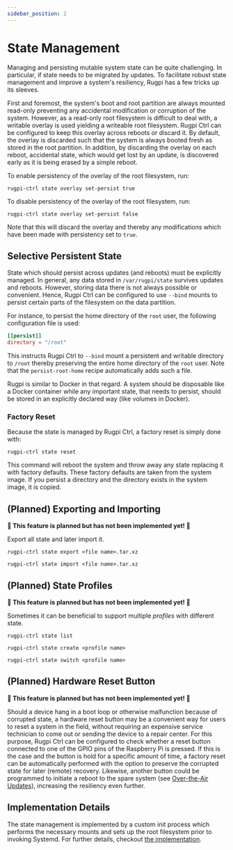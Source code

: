 ```yaml
---
sidebar_position: 2
---
```


# State Management

Managing and persisting mutable system state can be quite challenging.
In particular, if state needs to be migrated by updates.
To facilitate robust state management and improve a system's resiliency, Rugpi has a few tricks up its sleeves.

First and foremost, the system's boot and root partition are always mounted read-only preventing any accidental modification or corruption of the system.
However, as a read-only root filesystem is difficult to deal with, a writable overlay is used yielding a writeable root filesystem.
Rugpi Ctrl can be configured to keep this overlay across reboots or discard it.
By default, the overlay is discarded such that the system is always booted fresh as stored in the root partition.
In addition, by discarding the overlay on each reboot, accidental state, which would get lost by an update, is discovered early as it is being erased by a simple reboot.

To enable persistency of the overlay of the root filesystem, run:

```shell
rugpi-ctrl state overlay set-persist true
```

To disable persistency of the overlay of the root filesystem, run:

```shell
rugpi-ctrl state overlay set-persist false
```

Note that this will discard the overlay and thereby any modifications which have been made with persistency set to `true`.

## Selective Persistent State

State which should persist across updates (and reboots) must be explicitly managed.
In general, any data stored in `/var/rugpi/state` survives updates and reboots.
However, storing data there is not always possible or convenient.
Hence, Rugpi Ctrl can be configured to use `--bind` mounts to persist certain parts of the filesystem on the data partition.

For instance, to persist the home directory of the `root` user, the following configuration file is used:

```toml title="/etc/rugpi/state/root-home.toml"
[[persist]]
directory = "/root"
```

This instructs Rugpi Ctrl to `--bind` mount a persistent and writable directory to `/root` thereby preserving the entire home directory of the `root` user.
Note that the `persist-root-home` recipe automatically adds such a file.

Rugpi is similar to Docker in that regard.
A system should be disposable like a Docker container while any important state, that needs to persist, should be stored in an explicitly declared way (like volumes in Docker).

### Factory Reset

Because the state is managed by Rugpi Ctrl, a factory reset is simply done with:

```shell
rugpi-ctrl state reset
```

This command will reboot the system and throw away any state replacing it with factory defaults.
These factory defaults are taken from the system image.
If you persist a directory and the directory exists in the system image, it is copied.

## (Planned) Exporting and Importing

**🚧 This feature is planned but has not been implemented yet! 🚧**

Export all state and later import it.

```shell
rugpi-ctrl state export <file name>.tar.xz
```

```shell
rugpi-ctrl state import <file name>.tar.xz
```

## (Planned) State Profiles

**🚧 This feature is planned but has not been implemented yet! 🚧**

Sometimes it can be beneficial to support multiple _profiles_ with different state.

```shell
rugpi-ctrl state list
```

```shell
rugpi-ctrl state create <profile name>
```

```shell
rugpi-ctrl state switch <profile name>
```

## (Planned) Hardware Reset Button

**🚧 This feature is planned but has not been implemented yet! 🚧**

Should a device hang in a boot loop or otherwise malfunction because of corrupted state, a hardware reset button may be a convenient way for users to reset a system in the field, without requiring an expensive service technician to come out or sending the device to a repair center.
For this purpose, Rugpi Ctrl can be configured to check whether a reset button connected to one of the GPIO pins of the Raspberry Pi is pressed.
If this is the case and the button is hold for a specific amount of time, a factory reset can be automatically performed with the option to preserve the corrupted state for later (remote) recovery.
Likewise, another button could be programmed to initiate a reboot to the spare system (see [Over-the-Air Updates](./over-the-air-updates)), increasing the resiliency even further.

## Implementation Details

The state management is implemented by a custom init process which performs the necessary mounts and sets up the root filesystem prior to invoking Systemd.
For further details, checkout [the implementation](https://github.com/silitics/rugpi/blob/main/crates/rugpi-ctrl/src/init.rs).
